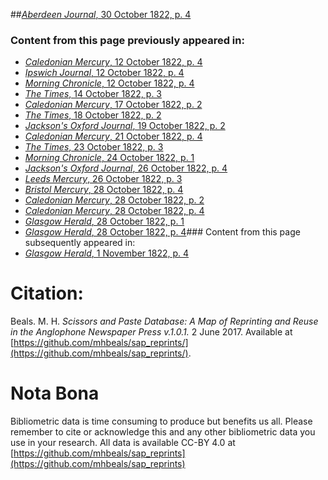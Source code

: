 ##[*Aberdeen Journal*, 30 October 1822, p. 4](https://mhbeals.github.io/sap_html/Aberdeen-Journal/Aberdeen-Journal-30-October-1822-p-4)

### Content from this page previously appeared in:
+ [*Caledonian Mercury*, 12 October 1822, p. 4](https://mhbeals.github.io/sap_html/Caledonian-Mercury/Caledonian-Mercury-12-October-1822-p-4)
+ [*Ipswich Journal*, 12 October 1822, p. 4](https://mhbeals.github.io/sap_html/Ipswich-Journal/Ipswich-Journal-12-October-1822-p-4)
+ [*Morning Chronicle*, 12 October 1822, p. 4](https://mhbeals.github.io/sap_html/Morning-Chronicle/Morning-Chronicle-12-October-1822-p-4)
+ [*The Times*, 14 October 1822, p. 3](https://mhbeals.github.io/sap_html/The-Times/The-Times-14-October-1822-p-3)
+ [*Caledonian Mercury*, 17 October 1822, p. 2](https://mhbeals.github.io/sap_html/Caledonian-Mercury/Caledonian-Mercury-17-October-1822-p-2)
+ [*The Times*, 18 October 1822, p. 2](https://mhbeals.github.io/sap_html/The-Times/The-Times-18-October-1822-p-2)
+ [*Jackson's Oxford Journal*, 19 October 1822, p. 2](https://mhbeals.github.io/sap_html/Jackson's-Oxford-Journal/Jackson's-Oxford-Journal-19-October-1822-p-2)
+ [*Caledonian Mercury*, 21 October 1822, p. 4](https://mhbeals.github.io/sap_html/Caledonian-Mercury/Caledonian-Mercury-21-October-1822-p-4)
+ [*The Times*, 23 October 1822, p. 3](https://mhbeals.github.io/sap_html/The-Times/The-Times-23-October-1822-p-3)
+ [*Morning Chronicle*, 24 October 1822, p. 1](https://mhbeals.github.io/sap_html/Morning-Chronicle/Morning-Chronicle-24-October-1822-p-1)
+ [*Jackson's Oxford Journal*, 26 October 1822, p. 4](https://mhbeals.github.io/sap_html/Jackson's-Oxford-Journal/Jackson's-Oxford-Journal-26-October-1822-p-4)
+ [*Leeds Mercury*, 26 October 1822, p. 3](https://mhbeals.github.io/sap_html/Leeds-Mercury/Leeds-Mercury-26-October-1822-p-3)
+ [*Bristol Mercury*, 28 October 1822, p. 4](https://mhbeals.github.io/sap_html/Bristol-Mercury/Bristol-Mercury-28-October-1822-p-4)
+ [*Caledonian Mercury*, 28 October 1822, p. 2](https://mhbeals.github.io/sap_html/Caledonian-Mercury/Caledonian-Mercury-28-October-1822-p-2)
+ [*Caledonian Mercury*, 28 October 1822, p. 4](https://mhbeals.github.io/sap_html/Caledonian-Mercury/Caledonian-Mercury-28-October-1822-p-4)
+ [*Glasgow Herald*, 28 October 1822, p. 1](https://mhbeals.github.io/sap_html/Glasgow-Herald/Glasgow-Herald-28-October-1822-p-1)
+ [*Glasgow Herald*, 28 October 1822, p. 4](https://mhbeals.github.io/sap_html/Glasgow-Herald/Glasgow-Herald-28-October-1822-p-4)### Content from this page subsequently appeared in:
+ [*Glasgow Herald*, 1 November 1822, p. 4](https://mhbeals.github.io/sap_html/Glasgow-Herald/Glasgow-Herald-1-November-1822-p-4)
                    
# Citation: 

Beals. M. H. *Scissors and Paste Database: A Map of Reprinting and Reuse in the Anglophone Newspaper Press v.1.0.1.* 2 June 2017. Available at [https://github.com/mhbeals/sap_reprints/](https://github.com/mhbeals/sap_reprints/). 
                    
# Nota Bona

Bibliometric data is time consuming to produce but benefits us all. Please remember to cite or acknowledge this and any other bibliometric data you use in your research. All data is available CC-BY 4.0 at [https://github.com/mhbeals/sap_reprints](https://github.com/mhbeals/sap_reprints)
